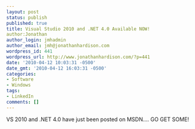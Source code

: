 ```yaml
---
layout: post
status: publish
published: true
title: Visual Studio 2010 and .NET 4.0 Available NOW!
author:Jonathan
author_login: jmhadmin
author_email: jmh@jonathanhardison.com
wordpress_id: 441
wordpress_url: http://www.jonathanhardison.com/?p=441
date: '2010-04-12 10:03:31 -0500'
date_gmt: '2010-04-12 16:03:31 -0500'
categories:
- Software
- Windows
tags:
- LinkedIn
comments: []
---
```

VS 2010 and .NET 4.0 have just been posted on MSDN.... GO GET SOME!
